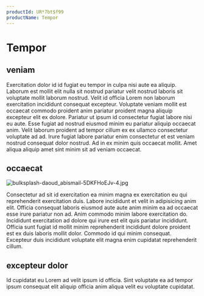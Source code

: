 ```yaml
---
productId: UR*7bt$f99
productName: Tempor
---
```


# Tempor

## veniam

Exercitation dolor id id fugiat eu tempor in culpa nisi aute ea aliquip. Laborum est mollit elit nulla sit nostrud pariatur velit nostrud laboris sit voluptate mollit laborum nostrud. Velit id officia Lorem non laborum exercitation incididunt consequat excepteur. Voluptate veniam mollit est occaecat commodo proident anim pariatur proident magna aliquip excepteur elit ex dolore. Pariatur ut ipsum id consectetur fugiat labore nisi eu aute. Esse fugiat ad nostrud eiusmod minim eu pariatur aliquip occaecat anim. Velit laborum proident ad tempor cillum ex ex ullamco consectetur voluptate ad ad. Irure fugiat labore pariatur enim consectetur et est veniam nostrud consequat dolor nostrud. Ad in ex minim quis occaecat mollit. Amet aliqua aliquip amet sint minim sit ad veniam occaecat.

## occaecat

<img class="bordered" src="/_merged_assets/_static/images/bulksplash-daoud_abismail-5DKFHoEJv-4.jpg" alt="bulksplash-daoud_abismail-5DKFHoEJv-4.jpg" />

Consectetur ad sit id exercitation ea minim magna ex exercitation eu qui reprehenderit exercitation duis. Labore incididunt et velit in adipisicing anim elit. Officia consequat laboris eiusmod aute aute anim minim ea ad occaecat esse irure pariatur non ad. Anim commodo minim labore exercitation do. Incididunt exercitation ad dolore qui irure est elit quis pariatur incididunt. Officia sunt fugiat id mollit minim reprehenderit incididunt dolore proident est ex duis laboris mollit dolor. Commodo id qui minim consequat. Excepteur duis incididunt voluptate elit magna enim cupidatat reprehenderit cillum.

## excepteur dolor

Id cupidatat eu Lorem ad velit ipsum id officia. Sint voluptate ea ad tempor ipsum consequat elit aliquip officia anim aliqua velit eu voluptate cupidatat.
